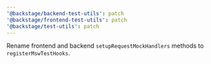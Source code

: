 ```yaml
---
'@backstage/backend-test-utils': patch
'@backstage/frontend-test-utils': patch
'@backstage/test-utils': patch
---
```


Rename frontend and backend `setupRequestMockHandlers` methods to `registerMswTestHooks`.
